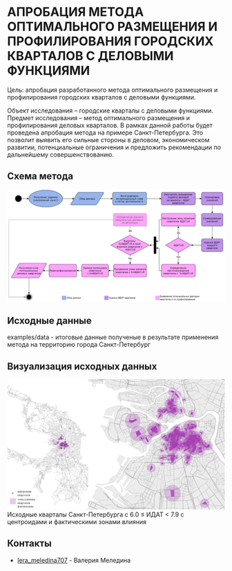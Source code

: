 # АПРОБАЦИЯ МЕТОДА ОПТИМАЛЬНОГО РАЗМЕЩЕНИЯ И ПРОФИЛИРОВАНИЯ ГОРОДСКИХ КВАРТАЛОВ С ДЕЛОВЫМИ ФУНКЦИЯМИ

Цель: апробация разработанного метода оптимального размещения и профилирования городских кварталов с деловыми функциями. 

Объект исследования – городские кварталы с деловыми функциями.
Предмет исследования – метод оптимального размещения и профилирования деловых кварталов.
В рамках данной работы будет проведена апробация метода на примере Санкт-Петербурга. Это позволит выявить его сильные стороны в деловом, экономическом развитии, потенциальные ограничения и предложить рекомендации по дальнейшему совершенствованию.



## Схема метода
![image](https://github.com/lerameledina707/optimal-placement-and-profiling-of-urban-neighborhoods-with-business-functions/blob/main/images/method_ch.jpg?raw=true)

## Исходные данные
examples/data - итоговые данные полученые в результате применения метода на территорию города Санкт-Петербург

## Визуализация исходных данных
![image](https://github.com/lerameledina707/optimal-placement-and-profiling-of-urban-neighborhoods-with-business-functions/blob/main/images/example_1.jpg?raw=true)
Исходные кварталы Санкт-Петербурга с 6.0 ≤ ИДАТ < 7.9 с центроидами и фактическими зонами влияния

## Контакты
- [lera_meledina707](https://t.me/lera_meledina707) - Валерия Меледина
